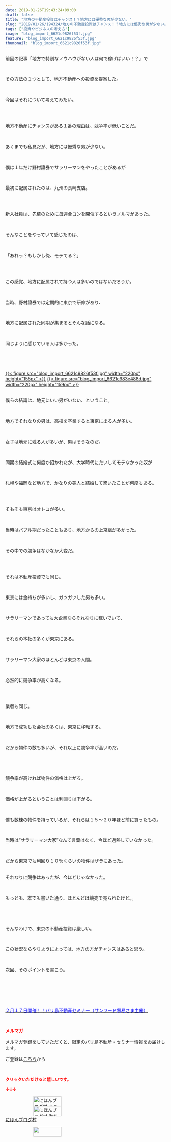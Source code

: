 ```yaml
---
date: 2019-01-26T19:43:24+09:00
draft: false
title: "地方の不動産投資はチャンス！？地方には優秀な男が少ない。"
slug: "2019/01/26/194324/地方の不動産投資はチャンス！？地方には優秀な男が少ない。"
tags: ["投資やビジネスの考え方"]
image: "blog_import_6621c9826f53f.jpg"
feature: "blog_import_6621c9826f53f.jpg"
thumbnail: "blog_import_6621c9826f53f.jpg"
---
```

<p>前回の記事「地方で特別なノウハウがない人は何で稼げばいい！？」で</p><p> </p><p>その方法の１つとして、地方不動産への投資を提案した。</p><p> </p><p>今回はそれについて考えてみたい。</p><p> </p><p><br/>地方不動産にチャンスがある１番の理由は、競争率が低いことだ。</p><p> </p><p>あくまでも私見だが、地方には優秀な男が少ない。</p><p> </p><p>僕は１年だけ野村證券でサラリーマンをやったことがあるが</p><p> </p><p>最初に配属されたのは、九州の長崎支店。</p><p> </p><p><br/>新入社員は、先輩のために毎週合コンを開催するというノルマがあった。</p><p> </p><p>そんなことをやっていて感じたのは、</p><p> </p><p>「あれっ？もしかし俺、モテてる？」</p><p> </p><p><br/>この感覚、地方に配属されて持つ人は多いのではないだろうか。</p><p> </p><p>当時、野村證券では定期的に東京で研修があり、</p><p> </p><p>地方に配属された同期が集まるとそんな話になる。</p><p> </p><p>同じように感じている人は多かった。</p><p> </p><p> </p><p><a href="blog_import_6621c9826f53f.jpg">{{< figure src="blog_import_6621c9826f53f.jpg" width="220px" height="155px" >}}</a> <a href="blog_import_6621c983e488d.jpg">{{< figure src="blog_import_6621c983e488d.jpg" width="220px" height="159px" >}}</a></p><p><br/>僕らの結論は、地元にいい男がいない、ということ。</p><p> </p><p>地方でそれなりの男は、高校を卒業すると東京に出る人が多い。</p><p> </p><p>女子は地元に残る人が多いが、男はそうなのだ。</p><p> </p><p>同期の結婚式に何度か招かれたが、大学時代にたいしてモテなかった奴が</p><p> </p><p>札幌や福岡など地方で、かなりの美人と結婚して驚いたことが何度もある。</p><p> </p><p><br/>そもそも東京はオトコが多い。</p><p> </p><p>当時はバブル期だったこともあり、地方からの上京組が多かった。</p><p> </p><p>その中での競争はなかなか大変だ。</p><p> </p><p><br/>それは不動産投資でも同じ。</p><p> </p><p>東京には金持ちが多いし、ガツガツした男も多い。</p><p> </p><p>サラリーマンであっても大企業ならそれなりに稼いでいて、</p><p> </p><p>それらの本社の多くが東京にある。</p><p> </p><p>サラリーマン大家のほとんどは東京の人間。</p><p> </p><p>必然的に競争率が高くなる。</p><p> </p><p><br/>業者も同じ。</p><p> </p><p>地方で成功した会社の多くは、東京に移転する。</p><p> </p><p>だから物件の数も多いが、それ以上に競争率が高いのだ。</p><p> </p><p> </p><p>競争率が高ければ物件の価格は上がる。</p><p> </p><p>価格が上がるということは利回りは下がる。</p><p> </p><p>僕も数棟の物件を持っているが、それらは１５～２０年ほど前に買ったもの。</p><p> </p><p>当時は“サラリーマン大家”なんて言葉はなく、今ほど過熱していなかった。</p><p> </p><p>だから東京でも利回り１０％くらいの物件はザラにあった。</p><p><br/>それなりに競争はあったが、今ほどじゃなかった。</p><p> </p><p>もっとも、本でも書いた通り、ほとんどは競売で売られたけど。。</p><p> </p><p> </p><p>そんなわけで、東京の不動産投資は厳しい。</p><p> </p><p>この状況ならやりようによっては、地方の方がチャンスはあると思う。</p><p> </p><p>次回、そのポイントを書こう。</p><p> </p><p> </p><p> </p><p><a href="index.html" target="_blank"><span style="color: rgb(0, 0, 255);">２月１７日開催！！バリ島不動産セミナー（サンワード貿易さま主催）</span></a></p><p> </p><p><span style="font-weight: bold;"><span style="color: rgb(255, 0, 0);">メルマガ</span></span></p><p>メルマガ登録をしていただくと、限定のバリ島不動産・セミナー情報をお届けします。</p><p>ご登録は<a href="f9eeVI" target="_blank">こちら</a>から</p><p style="text-align: center;"> </p><p><font color="#ff0000" size="2"><strong>クリックいただけると嬉しいです。</strong></font></p><p><font color="#ff0000" size="2"><strong>↓↓↓</strong></font></p><p><a href="ranking.html?p_cid=01260127" id="&amp;blogmura_banner" target="_blank"><img alt="にほんブログ村 その他生活ブログ 不動産投資へ" border="0" height="31" src="data:image/svg+xml;charset=utf-8,%3Csvg%20xmlns%3D%22http%3A%2F%2Fwww.w3.org%2F2000%2Fsvg%22%20title%3D%22Placeholder%20for%20Images%22%20role%3D%22presentation%22%20viewBox%3D%220%200%2088%2031%22%20%2F%3E" width="88" data-src="https://img-proxy.blog-video.jp/images?url=http%3A%2F%2Flife.blogmura.com%2Fhudousantoushi%2Fimg%2Fhudousantoushi88_31.gif" style="aspect-ratio: auto 88 / 31;"/><noscript><img alt="にほんブログ村 その他生活ブログ 不動産投資へ" border="0" height="31" src="https://img-proxy.blog-video.jp/images?url=http%3A%2F%2Flife.blogmura.com%2Fhudousantoushi%2Fimg%2Fhudousantoushi88_31.gif" width="88"></noscript></a><br/><a href="ranking.html?p_cid=01260127" target="_blank"><img alt="にほんブログ村 海外生活ブログ バリ島情報へ" border="0" height="31" src="data:image/svg+xml;charset=utf-8,%3Csvg%20xmlns%3D%22http%3A%2F%2Fwww.w3.org%2F2000%2Fsvg%22%20title%3D%22Placeholder%20for%20Images%22%20role%3D%22presentation%22%20viewBox%3D%220%200%2088%2031%22%20%2F%3E" width="88" data-src="https://img-proxy.blog-video.jp/images?url=http%3A%2F%2Foverseas.blogmura.com%2Fbali%2Fimg%2Fbali88_31.gif" style="aspect-ratio: auto 88 / 31;"/><noscript><img alt="にほんブログ村 海外生活ブログ バリ島情報へ" border="0" height="31" src="https://img-proxy.blog-video.jp/images?url=http%3A%2F%2Foverseas.blogmura.com%2Fbali%2Fimg%2Fbali88_31.gif" width="88"></noscript></a><br/><a href="ranking.html?p_cid=01260127" target="_blank">にほんブログ村</a></p><p><a href="link.php?1804582" title="人気ブログランキングへ"><img border="0" height="31" src="data:image/svg+xml;charset=utf-8,%3Csvg%20xmlns%3D%22http%3A%2F%2Fwww.w3.org%2F2000%2Fsvg%22%20title%3D%22Placeholder%20for%20Images%22%20role%3D%22presentation%22%20viewBox%3D%220%200%2088%2031%22%20%2F%3E" width="88" data-src="https://blog.with2.net/img/banner/banner_22.gif" style="aspect-ratio: auto 88 / 31;"/><noscript><img border="0" height="31" src="https://blog.with2.net/img/banner/banner_22.gif" width="88"></noscript></a></p><p> </p>

